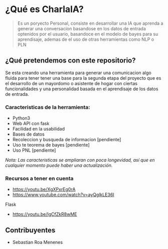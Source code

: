 # ¿Qué es CharlaIA?

> Es un poryecto Personal, consiste en desarrollar una IA que aprenda a generar una conversacion basandose en los datos de entrada optenidos por el usuario, basandoce en el modelo de bayes para su aprendisaje, ademas de el uso de otras herramientas como NLP o PLN

## ¿Qué pretendemos con este repositorio?

Se esta creando una herramienta para generar una comunicacion algo fluida para tener tener una base para la segunda etapa del proyecto que es el desarrollo de un mayordomo o asistente de hogar con ciertas funcionalidades y una personalidad basada en el aprendisaje de los datos de entrada.

### Caracteristicas de la herramienta:

* Python3 
* Web API con fask
* Facilidad en la usabilidad
* Bases de datos
* Recoleccion y busqueda de informacion [pendiente]
* Uso te teorema de bayes [pendiente]
* Uso PNL [pendiente]

*Nota: Las caracteristicas se ampliaran con poca longevidad, así que en cualquier momento puede haber una actualización.*

### Recursos a tener en cuenta

* https://youtu.be/XgXPxrEg0rA
* https://www.youtube.com/watch?v=ayQglkLE36I

 Flask
* https://youtu.be/IgCfZkR8wME
## Contribuyentes

* Sebastian Roa Menenes
